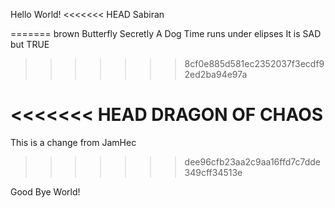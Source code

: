 Hello World!
<<<<<<< HEAD
Sabiran


=======
brown
Butterfly
Secretly A Dog
Time runs under elipses
It is SAD but TRUE
>>>>>>> 8cf0e885d581ec2352037f3ecdf92ed2ba94e97a



<<<<<<< HEAD
DRAGON OF CHAOS
=======
This is a change from JamHec
>>>>>>> dee96cfb23aa2c9aa16ffd7c7dde349cff34513e


Good Bye World!










